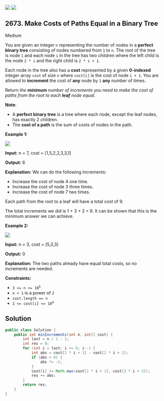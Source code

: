 [![](https://img.shields.io/github/stars/javadev/LeetCode-in-Java?label=Stars&style=flat-square)](https://github.com/javadev/LeetCode-in-Java)
[![](https://img.shields.io/github/forks/javadev/LeetCode-in-Java?label=Fork%20me%20on%20GitHub%20&style=flat-square)](https://github.com/javadev/LeetCode-in-Java/fork)

## 2673\. Make Costs of Paths Equal in a Binary Tree

Medium

You are given an integer `n` representing the number of nodes in a **perfect binary tree** consisting of nodes numbered from `1` to `n`. The root of the tree is node `1` and each node `i` in the tree has two children where the left child is the node `2 * i` and the right child is `2 * i + 1`.

Each node in the tree also has a **cost** represented by a given **0-indexed** integer array `cost` of size `n` where `cost[i]` is the cost of node `i + 1`. You are allowed to **increment** the cost of **any** node by `1` **any** number of times.

Return _the **minimum** number of increments you need to make the cost of paths from the root to each **leaf** node equal_.

**Note**:

*   A **perfect binary tree** is a tree where each node, except the leaf nodes, has exactly 2 children.
*   The **cost of a path** is the sum of costs of nodes in the path.

**Example 1:**

![](https://assets.leetcode.com/uploads/2023/04/04/binaryytreeedrawio-4.png)

**Input:** n = 7, cost = [1,5,2,2,3,3,1]

**Output:** 6

**Explanation:** We can do the following increments: 
- Increase the cost of node 4 one time. 
- Increase the cost of node 3 three times. 
- Increase the cost of node 7 two times. 

Each path from the root to a leaf will have a total cost of 9. 

The total increments we did is 1 + 3 + 2 = 6. 
It can be shown that this is the minimum answer we can achieve.

**Example 2:**

![](https://assets.leetcode.com/uploads/2023/04/04/binaryytreee2drawio.png)

**Input:** n = 3, cost = [5,3,3]

**Output:** 0

**Explanation:** The two paths already have equal total costs, so no increments are needed.

**Constraints:**

*   <code>3 <= n <= 10<sup>5</sup></code>
*   `n + 1` is a power of `2`
*   `cost.length == n`
*   <code>1 <= cost[i] <= 10<sup>4</sup></code>

## Solution

```java
public class Solution {
    public int minIncrements(int n, int[] cost) {
        int last = n / 2 - 1;
        int res = 0;
        for (int i = last; i >= 0; i--) {
            int abs = cost[2 * i + 1] - cost[2 * i + 2];
            if (abs < 0) {
                abs *= -1;
            }
            cost[i] += Math.max(cost[2 * i + 1], cost[2 * i + 2]);
            res += abs;
        }
        return res;
    }
}
```